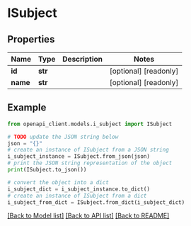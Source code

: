 # ISubject


## Properties

Name | Type | Description | Notes
------------ | ------------- | ------------- | -------------
**id** | **str** |  | [optional] [readonly] 
**name** | **str** |  | [optional] [readonly] 

## Example

```python
from openapi_client.models.i_subject import ISubject

# TODO update the JSON string below
json = "{}"
# create an instance of ISubject from a JSON string
i_subject_instance = ISubject.from_json(json)
# print the JSON string representation of the object
print(ISubject.to_json())

# convert the object into a dict
i_subject_dict = i_subject_instance.to_dict()
# create an instance of ISubject from a dict
i_subject_from_dict = ISubject.from_dict(i_subject_dict)
```
[[Back to Model list]](../README.md#documentation-for-models) [[Back to API list]](../README.md#documentation-for-api-endpoints) [[Back to README]](../README.md)


